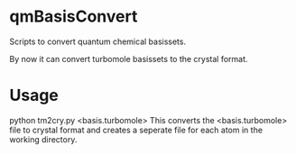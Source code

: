 qmBasisConvert
==============

Scripts to convert quantum chemical basissets.

By now it can convert turbomole basissets to the crystal format.


Usage
=====

python tm2cry.py <basis.turbomole>
  This converts the <basis.turbomole> file to crystal format
  and creates a seperate file for each atom in the working directory.
